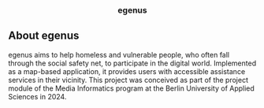 <div align="center">
  <h3 align="center">egenus</h3>
</div>

## About egenus

egenus aims to help homeless and vulnerable people, who often fall through the social safety net, to participate in the digital world. Implemented as a map-based application, it provides users with accessible assistance services in their vicinity. This project was conceived as part of the project module of the Media Informatics program at the Berlin University of Applied Sciences in 2024.

